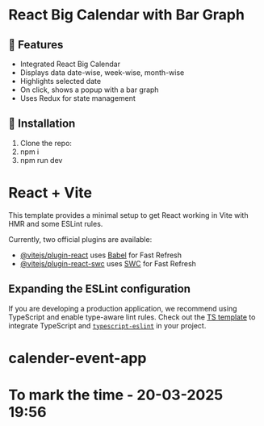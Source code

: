 # React Big Calendar with Bar Graph

## 📌 Features

- Integrated React Big Calendar
- Displays data date-wise, week-wise, month-wise
- Highlights selected date
- On click, shows a popup with a bar graph
- Uses Redux for state management

## 🚀 Installation

1. Clone the repo:
2. npm i
3. npm run dev

# React + Vite

This template provides a minimal setup to get React working in Vite with HMR and some ESLint rules.

Currently, two official plugins are available:

- [@vitejs/plugin-react](https://github.com/vitejs/vite-plugin-react/blob/main/packages/plugin-react/README.md) uses [Babel](https://babeljs.io/) for Fast Refresh
- [@vitejs/plugin-react-swc](https://github.com/vitejs/vite-plugin-react-swc) uses [SWC](https://swc.rs/) for Fast Refresh

## Expanding the ESLint configuration

If you are developing a production application, we recommend using TypeScript and enable type-aware lint rules. Check out the [TS template](https://github.com/vitejs/vite/tree/main/packages/create-vite/template-react-ts) to integrate TypeScript and [`typescript-eslint`](https://typescript-eslint.io) in your project.

# calender-event-app

# To mark the time - 20-03-2025 19:56
